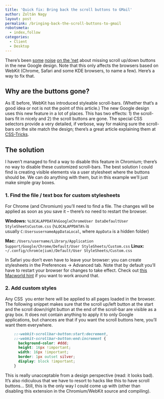 ```yaml
---
title: 'Quick fix: Bring back the scroll buttons to GMail'
author: Zoltán Nagy
layout: post
permalink: /bringing-back-the-scroll-buttons-to-gmail
robotsmeta:
  - index,follow
categories:
  - Client
  - Desktop
---
```

There’s been [some][1] [noise][2] [on the ‘net][3] about missing scroll up/down buttons in the new Google design. Note that this only affects the browsers based on WebKit (Chrome, Safari and some KDE browsers, to name a few). Here’s a way to fix that.

 [1]: http://www.google.gg/support/forum/p/gmail/thread?tid=0d5d7ea34ac7f5da&hl=en
 [2]: http://www.google.gg/support/forum/p/gmail/thread?tid=0052f4d2c7e2ab88&hl=en
 [3]: http://www.google.gg/support/forum/p/gmail/thread?tid=7072d994efc061ad&hl=en

## Why are the buttons gone?

As IE before, WebKit has introduced styleable scroll-bars. (Whether that’s a good idea or not is not the point of this article.) The new Google design uses this new feature in a lot of places. This has two effects: 1) the scroll-bars fit in nicely and 2) the scroll buttons are gone. The special CSS selectors provide a very detailed, if verbose, way for making sure the scroll-bars on the site match the design; there’s a great article explaining them at [CSS-Tricks][4].

 [4]: http://css-tricks.com/custom-scrollbars-in-webkit/

## The solution

I haven’t managed to find a way to disable this feature in Chromium; there’s no way to disable these customized scroll-bars. The best solution I could find is creating visible elements via a user stylesheet where the buttons should be. We can do anything with them, but in this example we’ll just make simple gray boxes.

### 1. Find the file / text box for custom stylesheets

For Chrome (and Chromium) you’ll need to find a file. The changes will be applied as soon as you save it – there’s no need to restart the browser.

**Windows:**
`%LOCALAPPDATA%GoogleChromeUser DataDefaultUser StyleSheetsCustom.css`
(`%LOCALAPPDATA%` is usually `C:UsersusernameAppDataLocal`, where `AppData` is a hidden folder)

**Mac:**
`/Users/username/Library/Application Support/Google/Chrome/Default/User StyleSheets/Custom.css`
**Linux:**
`~/.config/chrom(e|ium)/Default/User StyleSheets/Custom.css`

In Safari you don’t even have to leave your browser: you can create stylesheets in the Preferences → Advanced tab. Note that by default you’ll have to restart your browser for changes to take effect. Check out [this Macworld hint][5] if you want to work around that.

 [5]: http://hints.macworld.com/article.php?story=20060715042932352

### 2. Add custom styles

Any CSS  you enter here will be applied to all pages loaded in the browser. The following snippet makes sure that the scroll up/left button at the start and the scroll down/right button at the end of the scroll-bar are visible as a gray box. It does not contain anything to apply it to only Google applications, but chances are that if you want the scroll buttons here, you’ll want them everywhere.

```css
    ::-webkit-scrollbar-button:start:decrement,
    ::-webkit-scrollbar-button:end:increment {
      background-color: #ddd;
      height: 16px !important;
      width: 16px !important;
      border: 1px outset silver;
      display: block !important;
    }
```

This is really unacceptable from a design perspective (read: it looks bad). It’s also ridiculous that we have to resort to hacks like this to have scroll buttons… Still, this is the only way I could come up with (other than disabling this extension in the Chromium/WebKit source and compiling).
